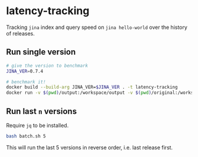# latency-tracking

Tracking `jina` index and query speed on `jina hello-world` over the history of releases.

## Run single version

```bash
# give the version to benchmark
JINA_VER=0.7.4

# benchmark it!
docker build --build-arg JINA_VER=$JINA_VER . -t latency-tracking
docker run -v $(pwd)/output:/workspace/output -v $(pwd)/original:/workspace/original latency-tracking
```

## Run last `n` versions

Require `jq` to be installed.

```bash
bash batch.sh 5
```

This will run the last 5 versions in reverse order, i.e. last release first.